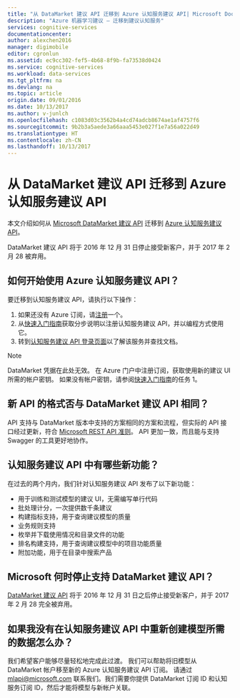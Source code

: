 ```yaml
---
title: "从 DataMarket 建议 API 迁移到 Azure 认知服务建议 API| Microsoft Docs"
description: "Azure 机器学习建议 — 迁移到建议认知服务"
services: cognitive-services
documentationcenter: 
author: alexchen2016
manager: digimobile
editor: cgronlun
ms.assetid: ec9cc302-fef5-4b68-8f9b-fa73538d0424
ms.service: cognitive-services
ms.workload: data-services
ms.tgt_pltfrm: na
ms.devlang: na
ms.topic: article
origin.date: 09/01/2016
ms.date: 10/13/2017
ms.author: v-junlch
ms.openlocfilehash: c1083d03c3562b4a4cd74adcb8674ae1af4757f6
ms.sourcegitcommit: 9b2b3a5aede3a66aaa5453e027f1e7a56a022d49
ms.translationtype: HT
ms.contentlocale: zh-CN
ms.lasthandoff: 10/13/2017
---
```

# <a name="migrate-to-azure-cognitive-services-recommendations-api-from-the-datamarket-recommendations-api"></a>从 DataMarket 建议 API 迁移到 Azure 认知服务建议 API
本文介绍如何从 [Microsoft DataMarket 建议 API](https://datamarket.azure.com/dataset/amla/recommendations) 迁移到 [Azure 认知服务建议 API](https://www.microsoft.com/cognitive-services/en-us/recommendations-api)。

DataMarket 建议 API 将于 2016 年 12 月 31 日停止接受新客户，并于 2017 年 2 月 28 被弃用。

## <a name="how-do-i-start-using-the-azure-cognitive-services-recommendations-api"></a>如何开始使用 Azure 认知服务建议 API？
要迁移到认知服务建议 API，请执行以下操作：

1. 如果还没有 Azure 订阅，请[注册](https://portal.azure.cn/#create/Microsoft.CognitiveServices/apitype/Recommendations/pricingtier/S1)一个。 
2. 从[快速入门指南](cognitive-services-recommendations-quick-start.md)获取分步说明以注册认知服务建议 API，并以编程方式使用它。 
3. 转到[认知服务建议 API 登录页面](https://www.microsoft.com/cognitive-services/en-us/recommendations-api)以了解该服务并查找文档。

> [!NOTE]
> DataMarket 凭据在此处无效。 在 Azure 门户中注册订阅，获取使用新的建议 UI 所需的帐户密钥。
> 如果没有帐户密钥，请参阅[快速入门指南](cognitive-services-recommendations-quick-start.md)的任务 1。
> 
> 

## <a name="is-the-new-api-format-the-same-as-the-datamarket-recommendations-api"></a>新 API 的格式否与 DataMarket 建议 API 相同？
API 支持与 DataMarket 版本中支持的方案相同的方案和流程，但实际的 API 接口经过更新，符合 [Microsoft REST API 准则](https://github.com/Microsoft/api-guidelines/blob/master/Guidelines.md)。 API 更加一致，而且能与支持 Swagger 的工具更好地协作。

## <a name="what-are-some-new-features-in-the-cognitive-services-recommendations-api"></a>认知服务建议 API 中有哪些新功能？
在过去的两个月内，我们针对认知服务建议 API 发布了以下新功能：

- 用于训练和测试模型的建议 UI，无需编写单行代码
- 批处理计分，一次提供数千条建议
- 构建指标支持，用于查询建议模型的质量
- 业务规则支持
- 枚举并下载使用情况和目录文件的功能
- 排名构建支持，用于查询建议模型中的项目功能质量
- 附加功能，用于在目录中搜索产品

## <a name="when-does-microsoft-stop-supporting-the-datamarket-recommendations-api"></a>Microsoft 何时停止支持 DataMarket 建议 API？
[DataMarket 建议 API](https://datamarket.azure.com/dataset/amla/recommendations) 将于 2016 年 12 月 31 日之后停止接受新客户，并于 2017 年 2 月 28 完全被弃用。 

## <a name="what-if-i-dont-have-the-data-that-i-need-to-recreate-my-models-in-the-cognitive-services-recommendations-api"></a>如果我没有在认知服务建议 API 中重新创建模型所需的数据怎么办？
我们希望客户能够尽量轻松地完成此过渡。 我们可以帮助将旧模型从 DataMarket 帐户移至新的 Azure 认知服务建议 API 订阅。 请通过 [mlapi@microsoft.com](mailto://mlapi@microsoft.com) 联系我们。我们需要你提供 DataMarket 订阅 ID 和认知服务订阅 ID，然后才能将模型与新帐户关联。


